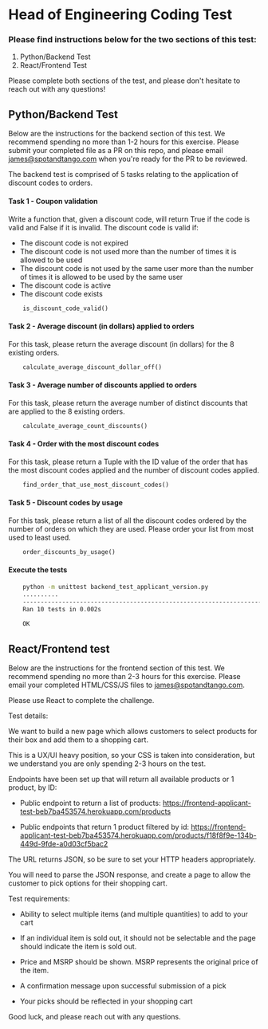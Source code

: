 # Head of Engineering Coding Test
### Please find instructions below for the two sections of this test:
1) Python/Backend Test
2) React/Frontend Test

Please complete both sections of the test, and please don't hesitate to reach out with any questions!


## Python/Backend Test
Below are the instructions for the backend section of this test. We recommend spending no more than 1-2 hours for this exercise. Please submit your completed file as a PR on this repo, and please email james@spotandtango.com when you're ready for the PR to be reviewed.

The backend test is comprised of 5 tasks relating to the application of discount codes to orders.

#### Task 1 - Coupon validation
Write a function that, given a discount code, will return True if the code is valid and False if it is invalid. The discount code is valid if:
- The discount code is not expired
- The discount code is not used more than the number of times it is allowed to be used
- The discount code is not used by the same user more than the number of times it is allowed to be used by the same user
- The discount code is active
- The discount code exists

```python
    is_discount_code_valid()
```
 

#### Task 2 - Average discount (in dollars) applied to orders
For this task, please return the average discount (in dollars) for the 8 existing orders.
```python
    calculate_average_discount_dollar_off()
```


#### Task 3 - Average number of discounts applied to orders
For this task, please return the average number of distinct discounts that are applied to the 8 existing orders.
```python
    calculate_average_count_discounts()
```


#### Task 4 - Order with the most discount codes
For this task, please return a Tuple with the ID value of the order that has the most discount codes applied and the number of discount codes applied.
```python
    find_order_that_use_most_discount_codes()
```

#### Task 5 - Discount codes by usage
For this task, please return a list of all the discount codes ordered by the number of orders on which they are used. Please order your list from most used to least used.
```python
    order_discounts_by_usage()
```

#### Execute the tests

```bash
    python -m unittest backend_test_applicant_version.py 
    ..........
    ----------------------------------------------------------------------
    Ran 10 tests in 0.002s
    
    OK
```

## React/Frontend test

Below are the instructions for the frontend section of this test. We recommend spending no more than 2-3 hours for this exercise. Please email your completed HTML/CSS/JS files to james@spotandtango.com.

Please use React to complete the challenge.


Test details:

We want to build a new page which allows customers to select products for their box and add them to a shopping cart.

This is a UX/UI heavy position, so your CSS is taken into consideration, but we understand you are only spending 2-3 hours on the test.

Endpoints have been set up that will return all available products or 1 product, by ID:

- Public endpoint to return a list of products: https://frontend-applicant-test-beb7ba453574.herokuapp.com/products

- Public endpoints that return 1 product filtered by id: https://frontend-applicant-test-beb7ba453574.herokuapp.com/products/f18f8f9e-134b-449d-9fde-a0d03cf5bac2

The URL returns JSON, so be sure to set your HTTP headers appropriately.

You will need to parse the JSON response, and create a page to allow the customer to pick options for their shopping cart.
 


Test requirements:

- Ability to select multiple items (and multiple quantities) to add to your cart

- If an individual item is sold out, it should not be selectable and the page should indicate the item is sold out.

- Price and MSRP should be shown. MSRP represents the original price of the item.

- A confirmation message upon successful submission of a pick

- Your picks should be reflected in your shopping cart

 

Good luck, and please reach out with any questions.
